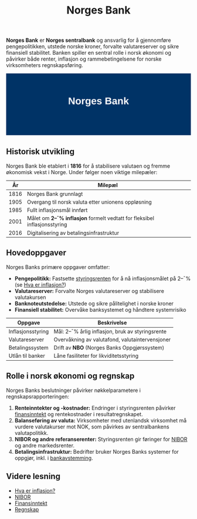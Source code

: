 ﻿---
title: "Norges Bank"
seoTitle: "Norges Bank | Sentralbanken i Norge"
description: 'Norges Bank er Norges sentralbank med ansvar for pengepolitikk, utstedelse av norske kroner, forvaltning av valutareserver og finansiell stabilitet. Artikkelen gir en kort oversikt over oppgaver, historikk og relevans for regnskap.'
summary: "Hva Norges Bank gjør, historiske milepæler og hvordan beslutningene påvirker renter, inflasjon og regnskap."
---

**Norges Bank** er **Norges sentralbank** og ansvarlig for å gjennomføre pengepolitikken, utstede norske kroner, forvalte valutareserver og sikre finansiell stabilitet. Banken spiller en sentral rolle i norsk økonomi og påvirker både renter, inflasjon og rammebetingelsene for norske virksomheters regnskapsføring.

![Illustrasjon av Norges Bank](norges-bank-image.svg)

## Historisk utvikling

Norges Bank ble etablert i **1816** for å stabilisere valutaen og fremme økonomisk vekst i Norge. Under følger noen viktige milepæler:

| År    | Milepæl                                                                 |
|-------|-------------------------------------------------------------------------|
| 1816  | Norges Bank grunnlagt                                                    |
| 1905  | Overgang til norsk valuta etter unionens oppløsning                      |
| 1985  | Fullt inflasjonsmål innført                                              |
| 2001  | Målet om **2–¯% inflasjon** formelt vedtatt for fleksibel inflasjonsstyring |
| 2016  | Digitalisering av betalingsinfrastruktur                                 |

## Hovedoppgaver

Norges Banks primære oppgaver omfatter:

* **Pengepolitikk:** Fastsette [styringsrenten](/blogs/regnskap/styringsrente "Hva er Styringsrente? Komplett Guide til Norges Bank sin Styringsrente") for å nå inflasjonsmålet på 2–¯% (se [Hva er inflasjon?](/blogs/regnskap/hva-er-inflasjon "Hva er inflasjon? En guide til pengepolitikk og styringsrente"))  
* **Valutareserver:** Forvalte Norges valutareserver og stabilisere valutakursen  
* **Banknoteutstedelse:** Utstede og sikre pålitelighet i norske kroner  
* **Finansiell stabilitet:** Overvåke banksystemet og håndtere systemrisiko  

| Oppgave               | Beskrivelse                                                                             |
|-----------------------|-----------------------------------------------------------------------------------------|
| Inflasjonsstyring     | Mål: 2–¯% årlig inflasjon, bruk av styringsrente                                         |
| Valutareserver        | Overvåkning av valutafond, valutaintervensjoner                                         |
| Betalingssystem       | Drift av **NBO** (Norges Banks Oppgjørssystem)                                          |
| Utlån til banker      | Låne fasiliteter for likviditetsstyring                                                  |

## Rolle i norsk økonomi og regnskap

Norges Banks beslutninger påvirker nøkkelparametere i regnskapsrapporteringen:

1. **Renteinntekter og -kostnader:** Endringer i styringsrenten påvirker [finansinntekt](/blogs/regnskap/finansinntekt "Finansinntekt “ Renter, utbytte og kapitalgevinster i norsk regnskap") og rentekostnader i resultatregnskapet.  
2. **Balanseføring av valuta:** Virksomheter med utenlandsk virksomhet må vurdere valutakurser mot NOK, som påvirkes av sentralbankens valutapolitikk.  
3. **NIBOR og andre referanserenter:** Styringsrenten gir føringer for [NIBOR](/blogs/regnskap/nibor "NIBOR “ Norsk Interbank Offered Rate") og andre markedsrenter.  
4. **Betalingsinfrastruktur:** Bedrifter bruker Norges Banks systemer for oppgjør, inkl. i [bankavstemming](/blogs/regnskap/hva-er-bankavstemming "Hva er bankavstemming? Guide til avstemming av kontoer").

## Videre lesning

* [Hva er inflasjon?](/blogs/regnskap/hva-er-inflasjon "Hva er inflasjon? En guide til pengepolitikk og styringsrente")  
* [NIBOR](/blogs/regnskap/nibor "NIBOR “ Norsk Interbank Offered Rate")  
* [Finansinntekt](/blogs/regnskap/finansinntekt "Finansinntekt “ Renter, utbytte og kapitalgevinster i norsk regnskap")  
* [Regnskap](/blogs/regnskap/hva-er-regnskap "Hva er Regnskap? En Dybdeanalyse for Norge")










